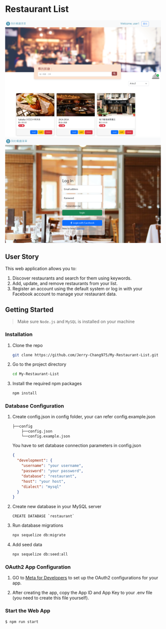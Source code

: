 # Restaurant List

![Restaurant home page](./public/imgs/new-home-page.png)
![Restaurant login page](./public/imgs/login-page.png)

## User Story

This web application allows you to:

1. Discover restaurants and search for them using keywords.
2. Add, update, and remove restaurants from your list.
3. Register an account using the default system or log in with your Facebook account to manage your restaurant data.

## Getting Started

> Make sure `Node.js` and `MySQL` is installed on your machine

### Installation

1. Clone the repo

   ```bash
   git clone https://github.com/Jerry-Chang975/My-Restaurant-List.git
   ```

2. Go to the project directory

   ```bash
   cd My-Restaurant-List
   ```

3. Install the required npm packages

   ```bash
   npm install
   ```

### Database Configuration

1. Create config.json in config folder, your can refer config.example.json

   ```
   ├──config
       ├──config.json
       └──config.example.json
   ```

   You have to set database connection parameters in config.json

   ```json
   {
     "development": {
       "username": "your username",
       "password": "your password",
       "database": "restaurant",
       "host": "your host",
       "dialect": "mysql"
     }
   }
   ```

2. Create new database in your MySQL server

   ```MySQL
   CREATE DATABASE `restaurant`
   ```

3. Run database migrations

   ```bash
   npx sequelize db:migrate
   ```

4. Add seed data

   ```bash
   npx sequelize db:seed:all
   ```

### OAuth2 App Configuration

1.  GO to [Meta for Developers](https://developers.facebook.com/apps) to set up the OAuth2 configurations for your app.

2.  After creating the app, copy the App ID and App Key to your .env file (you need to create this file yourself).

### Start the Web App

```bash
$ npm run start
```
